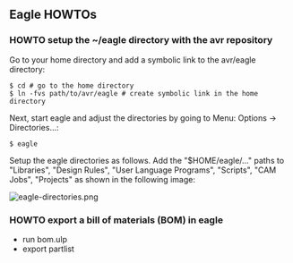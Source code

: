 ## Eagle HOWTOs

### HOWTO setup the ~/eagle directory with the avr repository

Go to your home directory and add a symbolic link to the avr/eagle directory:

```
$ cd # go to the home directory
$ ln -fvs path/to/avr/eagle # create symbolic link in the home directory
```

Next, start eagle and adjust the directories by going to Menu: Options -> Directories...:

```
$ eagle
```

Setup the eagle directories as follows. Add the "$HOME/eagle/..." paths to "Libraries", "Design Rules", "User Language Programs", "Scripts", "CAM Jobs", "Projects" as shown in the following image:

![eagle-directories.png](wiki/img/eagle-directories.png)

### HOWTO export a bill of materials (BOM) in eagle

* run bom.ulp
* export partlist

